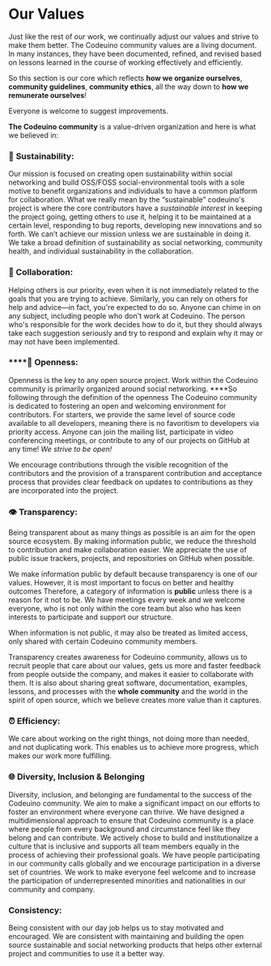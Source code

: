 # Our Values

Just like the rest of our work, we continually adjust our values and strive to make them better. The Codeuino community values are a living document. In many instances, they have been documented, refined, and revised based on lessons learned in the course of working effectively and efficiently.

So this section is our core which reflects **how we organize ourselves**, **community guidelines**, **community ethics**, all the way down to **how we remunerate ourselves**!

Everyone is welcome to suggest improvements.

**The Codeuino community** is a value-driven organization and here is what we believed in:

### 🌱 **Sustainability:**

Our mission is focused on creating open sustainability within social networking and build OSS/FOSS social-environmental tools with a sole motive to benefit organizations and individuals to have a common platform for collaboration. What we really mean by the “sustainable” codeuino's project is where the core contributors have a _sustainable interest_ in keeping the project going, getting others to use it, helping it to be maintained at a certain level, responding to bug reports, developing new innovations and so forth. We can’t achieve our mission unless we are sustainable in doing it. We take a broad definition of sustainability as social networking, community health, and individual sustainability in the collaboration.

### 🤝 Collaboration:

Helping others is our priority, even when it is not immediately related to the goals that you are trying to achieve. Similarly, you can rely on others for help and advice—in fact, you're expected to do so. Anyone can chime in on any subject, including people who don't work at Codeuino. The person who's responsible for the work decides how to do it, but they should always take each suggestion seriously and try to respond and explain why it may or may not have been implemented.

### \*\*\*\*👐 **Openness:**

Openness is the key to any open source project. Work within the Codeuino community is primarily organized around social networking.  ****So following through the definition of the openness The Codeuino community is dedicated to fostering an open and welcoming environment for contributors. For starters, we provide the same level of source code available to all developers, meaning there is no favoritism to developers via priority access. Anyone can join the mailing list, participate in video conferencing meetings, or contribute to any of our projects on GitHub at any time! _We strive to be open!_

We encourage contributions through the visible recognition of the contributors and the provision of a transparent contribution and acceptance process that provides clear feedback on updates to contributions as they are incorporated into the project.

### 👁 **Transparency:**

Being transparent about as many things as possible is an aim for the open source ecosystem. By making information public, we reduce the threshold to contribution and make collaboration easier. We appreciate the use of public issue trackers, projects, and repositories on GitHub when possible.

We make information public by default because transparency is one of our values. However, it is most important to focus on better and healthy outcomes Therefore, a category of information is **public** unless there is a reason for it not to be. We have meetings every week and we welcome everyone, who is not only within the core team but also who has keen interests to participate and support our structure. 

When information is not public, it may also be treated as limited access, only shared with certain Codeuino community members.

 Transparency creates awareness for Codeuino community, allows us to recruit people that care about our values, gets us more and faster feedback from people outside the company, and makes it easier to collaborate with them. It is also about sharing great software, documentation, examples, lessons, and processes with the **whole community** and the world in the spirit of open source, which we believe creates more value than it captures.

### ⏰ Efficiency:

 We care about working on the right things, not doing more than needed, and not duplicating work. This enables us to achieve more progress, which makes our work more fulfilling.

### 🌐 Diversity, Inclusion & Belonging

 Diversity, inclusion, and belonging are fundamental to the success of the Codeuino  community. We aim to make a significant impact on our efforts to foster an environment where everyone can thrive. We have designed a multidimensional approach to ensure that Codeuino community is a place where people from every background and circumstance feel like they belong and can contribute. We actively chose to build and institutionalize a culture that is inclusive and supports all team members equally in the process of achieving their professional goals. We have people participating in our community calls globally and we encourage participation in a diverse set of countries. We work to make everyone feel welcome and to increase the participation of underrepresented minorities and nationalities in our community and company.

### Consistency:

Being consistent with our day job helps us to stay motivated and encouraged. We are consistent with maintaining and building the open source sustainable and social networking products that helps other external project and communities to use it a better way.

